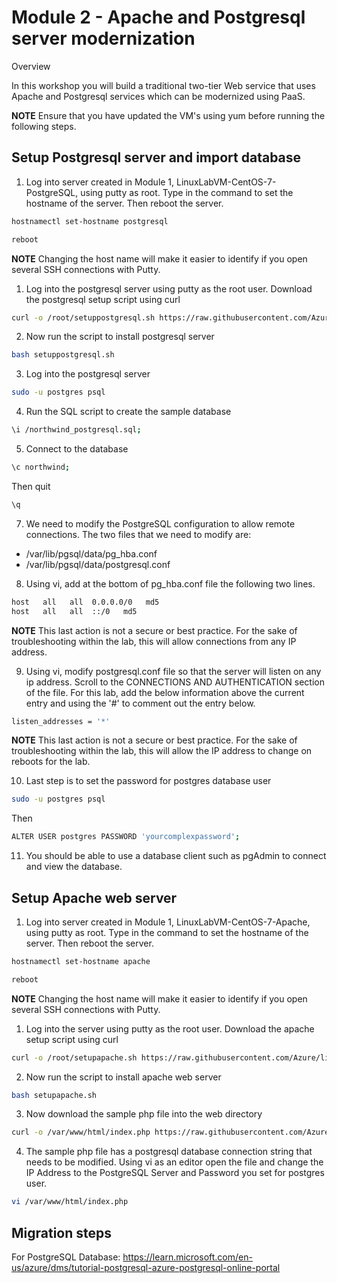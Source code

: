 # Module 2 - Apache and Postgresql server modernization

Overview

In this workshop you will build a traditional two-tier Web service that uses Apache and Postgresql services which can be modernized using PaaS.

**NOTE** Ensure that you have updated the VM's using yum before running the following steps.

## Setup Postgresql server and import database

1. Log into server created in Module 1, LinuxLabVM-CentOS-7-PostgreSQL, using putty as root. Type in the command to set the hostname of the server. Then reboot the server.

```bash
hostnamectl set-hostname postgresql
```

```bash
reboot
```

**NOTE** Changing the host name will make it easier to identify if you open several SSH connections with Putty.

1. Log into the postgresql server using putty as the root user. Download the postgresql setup script using curl

```bash
curl -o /root/setuppostgresql.sh https://raw.githubusercontent.com/Azure/linux-on-azure-levelup/main/Module%202%20-%20Modernize/setuppostgresql.sh
```

2. Now run the script to install postgresql server

```bash
bash setuppostgresql.sh
```

3. Log into the postgresql server

```bash
sudo -u postgres psql
```

4. Run the SQL script to create the sample database

```bash
\i /northwind_postgresql.sql;
```

5. Connect to the database

```bash
\c northwind;
```

Then quit

```bash
\q
```

7. We need to modify the PostgreSQL configuration to allow remote connections. The two files that we need to modify are:

+ /var/lib/pgsql/data/pg_hba.conf
+ /var/lib/pgsql/data/postgresql.conf

8. Using vi, add at the bottom of pg_hba.conf file the following two lines.

```bash
host   all   all  0.0.0.0/0   md5
host   all   all  ::/0   md5
```
**NOTE** This last action is not a secure or best practice. For the sake of troubleshooting within the lab, this will allow connections from any IP address.

9. Using vi, modify postgresql.conf file so that the server will listen on any ip address. Scroll to the CONNECTIONS AND AUTHENTICATION section of the file. For this lab, add the below information above the current entry and using the '#' to comment out the entry below.

```bash
listen_addresses = '*'
```
**NOTE** This last action is not a secure or best practice. For the sake of troubleshooting within the lab, this will allow the IP address to change on reboots for the lab.

10. Last step is to set the password for postgres database user

```bash
sudo -u postgres psql
```

Then

```bash
ALTER USER postgres PASSWORD 'yourcomplexpassword';
```

11. You should be able to use a database client such as pgAdmin to connect and view the database.

## Setup Apache web server

1. Log into server created in Module 1, LinuxLabVM-CentOS-7-Apache, using putty as root. Type in the command to set the hostname of the server. Then reboot the server.

```bash
hostnamectl set-hostname apache
```

```bash
reboot
```

**NOTE** Changing the host name will make it easier to identify if you open several SSH connections with Putty.

1. Log into the server using putty as the root user. Download the apache setup script using curl

```bash
curl -o /root/setupapache.sh https://raw.githubusercontent.com/Azure/linux-on-azure-levelup/main/Module%202%20-%20Modernize/setupapache.sh
```

2. Now run the script to install apache web server

```bash
bash setupapache.sh
```
3. Now download the sample php file into the web directory

```bash
curl -o /var/www/html/index.php https://raw.githubusercontent.com/Azure/linux-on-azure-levelup/main/Module%202%20-%20Modernize/index.php
```
4. The sample php file has a postgresql database connection string that needs to be modified. Using vi as an editor open the file and change the IP Address to the PostgreSQL Server and Password you set for postgres user.

```bash
vi /var/www/html/index.php
```
## Migration steps

For PostgreSQL Database: https://learn.microsoft.com/en-us/azure/dms/tutorial-postgresql-azure-postgresql-online-portal
